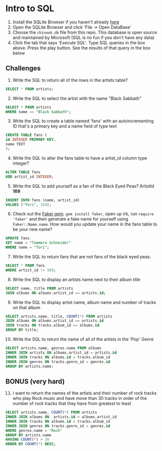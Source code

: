# Intro to SQL

1. Install the SQLite Browser if you haven't already [here](http://sqlitebrowser.org/)
2. Open the SQLite Browser and click 'File -> Open DataBase'
3. Choose the `chinook.db` file from this repo. This database is open source and maintained by Microsoft (SQL is no fun if you don't have any data)
4. Click the tab that says 'Execute SQL'. Type SQL queries in the box above. Press the play button. See the results of that query in the box below

## Challenges

1. Write the SQL to return all of the rows in the artists table?

```SQL
SELECT * FROM artists;
```

2. Write the SQL to select the artist with the name "Black Sabbath"

```SQL
SELECT * FROM artists
WHERE name == "Black Sabbath";
```

3. Write the SQL to create a table named 'fans' with an autoincrementing ID that's a primary key and a name field of type text

```sql
CREATE TABLE fans (
id INTEGER PRIMARY KEY,
name TEXT
);
```

4. Write the SQL to alter the fans table to have a artist_id column type integer?

```sql
ALTER TABLE fans
ADD artist_id INTEGER;
```

5. Write the SQL to add yourself as a fan of the Black Eyed Peas? ArtistId **169**

```sql
INSERT INTO fans (name, artist_id) 
VALUES ("Tori", 169);
```

6. Check out the [Faker gem](https://github.com/stympy/faker). `gem install faker`, open up irb, run `require 'faker'` and then generate a fake name for yourself using `Faker::Name.name`. How would you update your name in the fans table to be your new name?

```sql
UPDATE fans
SET name = "Tammera Schneider"
WHERE name = "Tori";
```

7. Write the SQL to return fans that are not fans of the black eyed peas.

```sql
SELECT * FROM fans
WHERE artist_id != 169;
```

8. Write the SQL to display an artists name next to their album title

```sql
SELECT name, title FROM artists
JOIN albums ON albums.artist_id == artists.id;
```

9. Write the SQL to display artist name, album name and number of tracks on that album

```sql
SELECT artists.name, title, COUNT(*) FROM artists
JOIN albums ON albums.artist_id == artists.id
JOIN tracks ON tracks.album_id == albums.id
GROUP BY title;
```

10. Write the SQL to return the name of all of the artists in the 'Pop' Genre

```sql
SELECT artists.name, genres.name FROM albums 
INNER JOIN artists ON albums.artist_id = artists.id
INNER JOIN tracks ON albums.id = tracks.album_id
INNER JOIN genres ON tracks.genre_id = genres.id
GROUP BY artists.name;
```

## BONUS (very hard)

11. I want to return the names of the artists and their number of rock tracks
    who play Rock music
    and have move than 30 tracks
    in order of the number of rock tracks that they have
    from greatest to least

```sql
SELECT artists.name, COUNT(*) FROM artists 
INNER JOIN albums ON  artists.id = albums.artist_id
INNER JOIN tracks ON albums.id = tracks.album_id
INNER JOIN genres ON tracks.genre_id = genres.id
WHERE genres.name = "Rock"
GROUP BY artists.name
HAVING COUNT(*) > 30
ORDER BY COUNT(*) DESC;
```

